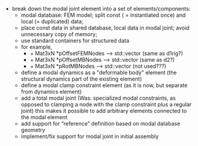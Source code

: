 - break down the modal joint element into a set of elements/components:
    - modal database: FEM model; split const ( = instantiated once) and local (= duplicated) data;
    - place const data in shared database, local data in modal joint; avoid unnecessary copy of memory;
    - use standard containers for structured data
    - for example,
        - \+ Mat3xN *pOffsetFEMNodes --> std::vector<Vec3> (same as d1rig?)
        - \+ Mat3xN *pOffsetMBNodes --> std::vector<Vec3> (same as d2?)
        - \+ Mat3xN *pRotMBNodes --> std::vector<Mat3x3> (not used???)
    - define a modal dynamics as a "deformable body" element (the structural dynamics part of the existing element)
    - define a modal clamp constraint element (as it is now, but separate from dynamics element)
    - add a total modal joint (Was: specialized modal constraints, as opposed to clamping a node with the clamp constraint plus a regular joint) this makes it possible to add arbitrary elements connected to the modal element
    - add support for “reference” definition based on modal database geometry
    - implement/fix support for modal joint in initial assembly
